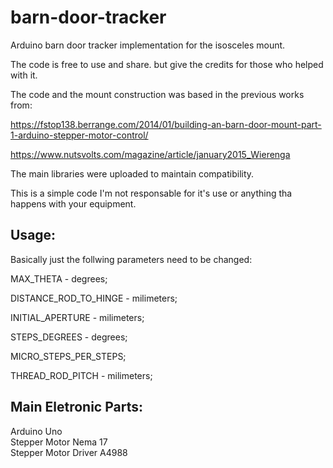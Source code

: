 # barn-door-tracker
Arduino barn door tracker implementation for the isosceles mount.

The code is free to use and share. but give the credits for those who helped with it.

The code and the mount construction was based in the previous works from:

https://fstop138.berrange.com/2014/01/building-an-barn-door-mount-part-1-arduino-stepper-motor-control/

https://www.nutsvolts.com/magazine/article/january2015_Wierenga

The main libraries were uploaded to maintain compatibility.

This is a simple code I'm not responsable for it's use or anything tha happens with your equipment.

## Usage:
Basically just the follwing parameters need to be changed:
 
MAX_THETA - degrees;

DISTANCE_ROD_TO_HINGE - milimeters;

INITIAL_APERTURE - milimeters;

STEPS_DEGREES - degrees;

MICRO_STEPS_PER_STEPS;

THREAD_ROD_PITCH - milimeters;

## Main Eletronic Parts:

Arduino Uno\
Stepper Motor Nema 17\
Stepper Motor Driver A4988

